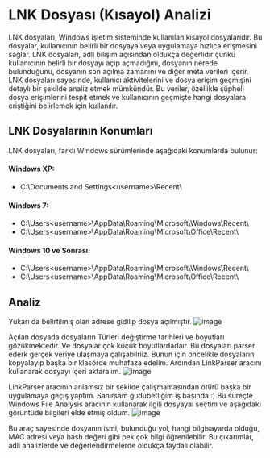# LNK Dosyası (Kısayol) Analizi

LNK dosyaları, Windows işletim sisteminde kullanılan kısayol dosyalarıdır. Bu dosyalar, kullanıcının belirli bir dosyaya veya uygulamaya hızlıca erişmesini sağlar. LNK dosyaları, adli bilişim açısından oldukça değerlidir çünkü kullanıcının belirli bir dosyayı açıp açmadığını, dosyanın nerede bulunduğunu, dosyanın son açılma zamanını ve diğer meta verileri içerir. LNK dosyaları sayesinde, kullanıcı aktivitelerini ve dosya erişim geçmişini detaylı bir şekilde analiz etmek mümkündür. Bu veriler, özellikle şüpheli dosya erişimlerini tespit etmek ve kullanıcının geçmişte hangi dosyalara eriştiğini belirlemek için kullanılır.

## LNK Dosyalarının Konumları
LNK dosyaları, farklı Windows sürümlerinde aşağıdaki konumlarda bulunur:

#### Windows XP:
- C:\Documents and Settings\<username>\Recent\

#### Windows 7:
- C:\Users\<username>\AppData\Roaming\Microsoft\Windows\Recent\
- C:\Users\<username>\AppData\Roaming\Microsoft\Office\Recent\

#### Windows 10 ve Sonrası:
- C:\Users\<username>\AppData\Roaming\Microsoft\Windows\Recent\
- C:\Users\<username>\AppData\Roaming\Microsoft\Office\Recent\

## Analiz
Yukarı da belirtilmiş olan adrese gidilip dosya açılmıştır.
![image](https://github.com/user-attachments/assets/2bb27257-31b7-427e-a06e-5f7c10e9814b)

Açılan dosyada dosyaların Türleri değiştirme tarihleri ve boyutları gözükmektedir. Ve dosyalar çok küçük boyutlardadaır. Bu dosyaları parser ederk gerçek veriye ulaşmaya çalışabilriiz.
Bunun için öncelikle dosyaların kopyalayıp başka bir klasörde muhafaza edelim.
Ardından LinkParser aracını kullanarak dosyayı içeri aktaralım.
![image](https://github.com/user-attachments/assets/951948fd-0602-4449-9628-970c5d50e0fc)

LinkParser aracının anlamsız bir şekilde çalışmamasından ötürü başka bir uygulamaya geçiş yaptım. Sanırsam gudubetliğim iş başında :)
Bu süreçte Windows File Analysis aracının kullanarak ilgili dosyayaı seçtim ve aşağıdaki görüntüde bilgileri elde etmiş oldum.
![image](https://github.com/user-attachments/assets/25951380-2c5e-4990-9689-55c4542209f9)

Bu araç sayesinde dosyanın ismi, bulunduğu yol, hangi bilgisayarda olduğu, MAC adresi veya hash değeri gibi pek çok bilgi öğrenilebilir. 
Bu çıkarımlar, adli analizlerde ve değerlendirmelerde oldukça faydalı olabilir.
